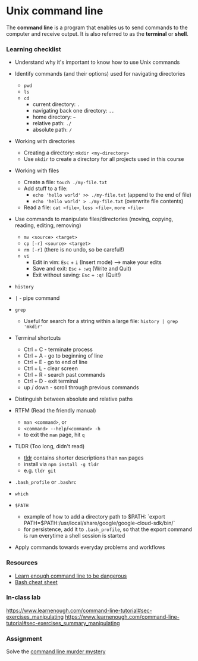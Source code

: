 # Unix command line
<!-- TODO: add music album example throughout this session
learn-shell/
	pop/
		adele/
			hello.txt
			skyfall.txt
	rock/
		etc...
	jazz/
		etc...
 -->
The **command line** is a program that enables us to send commands to the computer and receive output. It is also referred to as the **terminal** or **shell**.

### Learning checklist
- Understand why it's important to know how to use Unix commands
- Identify commands (and their options) used for navigating directories
	- `pwd`
	- `ls`
	- `cd`
		- current directory: `.`
		- navigating back one directory: `..`
		- home directory: `~`
		- relative path: `./`
		- absolute path: `/`
- Working with directories
	- Creating a directory: `mkdir <my-directory>`
	- Use `mkdir` to create a directory for all projects used in this course
- Working with files
	- Create a file: `touch ./my-file.txt`
	- Add stuff to a file:
		- `echo 'hello world' >> ./my-file.txt` (append to the end of file)
		- `echo 'hello world' > ./my-file.txt`  (overwrite file contents)
	- Read a file: `cat <file>`, `less <file>`, `more <file>`
- Use commands to manipulate files/directories (moving, copying, reading, editing, removing)
	- `mv <source> <target>`
	- `cp [-r] <source> <target>`
	- `rm [-r]` (there is no undo, so be careful!)
	- `vi`
		- Edit in vim: `Esc` + `i` (Insert mode) --> make your edits
		- Save and exit: `Esc` + `:wq` (Write and Quit)
		- Exit without saving: `Esc` + `:q!` (Quit!)
- `history`
- `|` - pipe command
- `grep`
	- Useful for search for a string within a large file: `history | grep 'mkdir'`
- Terminal shortcuts
	- Ctrl + C - terminate process
	- Ctrl + A - go to beginning of line
	- Ctrl + E - go to end of line
	- Ctrl + L - clear screen
	- Ctrl + R - search past commands
	- Ctrl + D - exit terminal
	- up / down - scroll through previous commands
- Distinguish between absolute and relative paths
- RTFM (Read the friendly manual)
	- `man <command>`, or 
	- `<command> --help`/`<command> -h`
	- to exit the `man` page, hit `q`
- TLDR (Too long, didn't read)
	- [tldr](https://github.com/tldr-pages/tldr) contains shorter descriptions than `man` pages
	- install via `npm install -g tldr`
	- e.g. `tldr git`
- `.bash_profile` or `.bashrc`
- `which`
- `$PATH`
	- example of how to add a directory path to $PATH: `export PATH=$PATH:/usr/local/share/google/google-cloud-sdk/bin/`
	- for persistence, add it to `.bash_profile`, so that the export command is run everytime a shell session is started

- Apply commands towards everyday problems and workflows

### Resources
- [Learn enough command line to be dangerous](https://www.learnenough.com/command-line-tutorial)
- [Bash cheat sheet](https://github.com/0nn0/terminal-mac-cheatsheet)

### In-class lab
https://www.learnenough.com/command-line-tutorial#sec-exercises_manipulating
https://www.learnenough.com/command-line-tutorial#sec-exercises_summary_manipulating

### Assignment
Solve the [command line murder mystery](https://github.com/veltman/clmystery)
